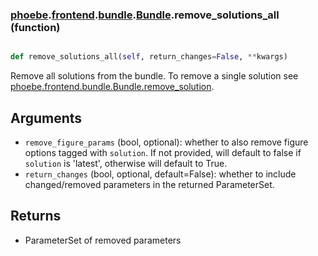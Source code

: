 ### [phoebe](phoebe.md).[frontend](phoebe.frontend.md).[bundle](phoebe.frontend.bundle.md).[Bundle](phoebe.frontend.bundle.Bundle.md).remove_solutions_all (function)


```py

def remove_solutions_all(self, return_changes=False, **kwargs)

```



Remove all solutions from the bundle.  To remove a single solution see
[phoebe.frontend.bundle.Bundle.remove_solution](phoebe.frontend.bundle.Bundle.remove_solution.md).

Arguments
-----------
* `remove_figure_params` (bool, optional): whether to also remove
    figure options tagged with `solution`.  If not provided, will default
    to false if `solution` is 'latest', otherwise will default to True.
* `return_changes` (bool, optional, default=False): whether to include
    changed/removed parameters in the returned ParameterSet.

Returns
-----------
* ParameterSet of removed parameters

